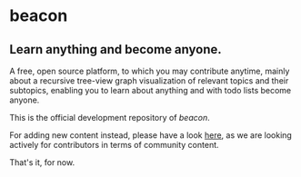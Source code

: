 # beacon

## Learn anything and become anyone.

A free, open source platform, to which you may contribute anytime, mainly about a recursive tree-view graph visualization of relevant topics and their subtopics, enabling you to learn about anything and with todo lists become anyone.

This is the official development repository of *beacon*.

For adding new content instead, please have a look [here](https://github.com/kjellherzke/beacon-content), as we are looking actively for contributors in terms of community content.

That's it, for now.